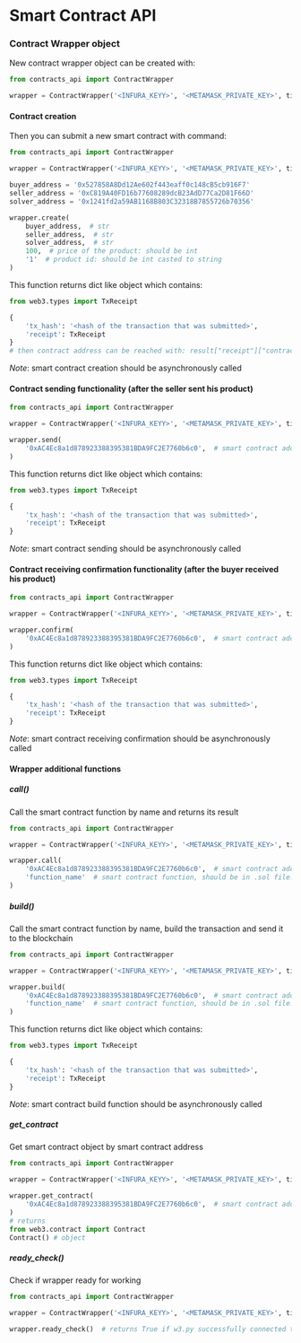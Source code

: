 # Smart Contract API

### Contract Wrapper object

New contract wrapper object can be created with:

```python
from contracts_api import ContractWrapper

wrapper = ContractWrapper('<INFURA_KEYY>', '<METAMASK_PRIVATE_KEY>', timeout=600)  # default timeout value is 600 
```

#### Contract creation

Then you can submit a new smart contract with command:

```python
from contracts_api import ContractWrapper

wrapper = ContractWrapper('<INFURA_KEYY>', '<METAMASK_PRIVATE_KEY>', timeout=600)  # default timeout value is 600

buyer_address = '0x527858A8Dd12Ae602f443eaff0c148cB5cb916F7'
seller_address = '0xC819A40FD16b77608289dcB23AdD77Ca2D81F66D'
solver_address = '0x1241fd2a59AB1168B803C32318B7855726b70356'

wrapper.create(
    buyer_address,  # str 
    seller_address,  # str
    solver_address,  # str
    100,  # price of the product: should be int
    '1'  # product id: should be int casted to string
)
```

This function returns dict like object which contains:

```python
from web3.types import TxReceipt

{
    'tx_hash': '<hash of the transaction that was submitted>',
    'receipt': TxReceipt
}
# then contract address can be reached with: result["receipt"]["contractAddress"]  
```

_Note_: smart contract creation should be asynchronously called

#### Contract sending functionality (after the seller sent his product)

```python
from contracts_api import ContractWrapper

wrapper = ContractWrapper('<INFURA_KEYY>', '<METAMASK_PRIVATE_KEY>', timeout=600)  # default timeout value is 600

wrapper.send(
    '0xAC4Ec8a1d878923388395381BDA9FC2E7760b6c0',  # smart contract address: str
)
```

This function returns dict like object which contains:

```python
from web3.types import TxReceipt

{
    'tx_hash': '<hash of the transaction that was submitted>',
    'receipt': TxReceipt
}
```

_Note_: smart contract sending should be asynchronously called

#### Contract receiving confirmation functionality (after the buyer received his product)

```python
from contracts_api import ContractWrapper

wrapper = ContractWrapper('<INFURA_KEYY>', '<METAMASK_PRIVATE_KEY>', timeout=600)  # default timeout value is 600

wrapper.confirm(
    '0xAC4Ec8a1d878923388395381BDA9FC2E7760b6c0',  # smart contract address: str
)
```

This function returns dict like object which contains:

```python
from web3.types import TxReceipt

{
    'tx_hash': '<hash of the transaction that was submitted>',
    'receipt': TxReceipt
}
```

_Note_: smart contract receiving confirmation should be asynchronously called

#### Wrapper additional functions

##### call()

Call the smart contract function by name and returns its result

```python
from contracts_api import ContractWrapper

wrapper = ContractWrapper('<INFURA_KEYY>', '<METAMASK_PRIVATE_KEY>', timeout=600)  # default timeout value is 600

wrapper.call(
    '0xAC4Ec8a1d878923388395381BDA9FC2E7760b6c0',  # smart contract address: str
    'function_name'  # smart contract function, should be in .sol file: str
)
```

##### build()

Call the smart contract function by name, build the transaction and send it to the blockchain

```python
from contracts_api import ContractWrapper

wrapper = ContractWrapper('<INFURA_KEYY>', '<METAMASK_PRIVATE_KEY>', timeout=600)  # default timeout value is 600

wrapper.build(
    '0xAC4Ec8a1d878923388395381BDA9FC2E7760b6c0',  # smart contract address: str
    'function_name'  # smart contract function, should be in .sol file: str
)
```

This function returns dict like object which contains:

```python
from web3.types import TxReceipt

{
    'tx_hash': '<hash of the transaction that was submitted>',
    'receipt': TxReceipt
}
```

_Note_: smart contract build function should be asynchronously called

##### get_contract

Get smart contract object by smart contract address

```python
from contracts_api import ContractWrapper

wrapper = ContractWrapper('<INFURA_KEYY>', '<METAMASK_PRIVATE_KEY>', timeout=600)  # default timeout value is 600

wrapper.get_contract(
    '0xAC4Ec8a1d878923388395381BDA9FC2E7760b6c0',  # smart contract address: str
)
# returns 
from web3.contract import Contract
Contract() # object 
```

##### ready_check()

Check if wrapper ready for working

```python
from contracts_api import ContractWrapper

wrapper = ContractWrapper('<INFURA_KEYY>', '<METAMASK_PRIVATE_KEY>', timeout=600)  # default timeout value is 600

wrapper.ready_check()  # returns True if w3.py successfully connected to the infura node, False otherwise
```
